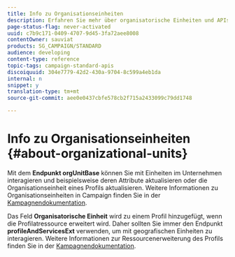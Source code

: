 ```yaml
---
title: Info zu Organisationseinheiten
description: Erfahren Sie mehr über organisatorische Einheiten und APIs.
page-status-flag: never-activated
uuid: c7b9c171-0409-4707-9d45-3fa72aee8008
contentOwner: sauviat
products: SG_CAMPAIGN/STANDARD
audience: developing
content-type: reference
topic-tags: campaign-standard-apis
discoiquuid: 304e7779-42d2-430a-9704-8c599a4eb1da
internal: n
snippet: y
translation-type: tm+mt
source-git-commit: aee0e0437cbfe578cb2f715a2433099c79dd1748

---
```



# Info zu Organisationseinheiten {#about-organizational-units}

Mit dem **Endpunkt orgUnitBase** können Sie mit Einheiten im Unternehmen interagieren und beispielsweise deren Attribute aktualisieren oder die Organisationseinheit eines Profils aktualisieren. Weitere Informationen zu Organisationseinheiten in Campaign finden Sie in der [Kampagnendokumentation](https://helpx.adobe.com/campaign/standard/administration/using/organizational-units.html).

Das Feld **Organisatorische Einheit** wird zu einem Profil hinzugefügt, wenn die Profilatressource erweitert wird. Daher sollten Sie immer den Endpunkt **profileAndServicesExt** verwenden, um mit geografischen Einheiten zu interagieren. Weitere Informationen zur Ressourcenerweiterung des Profils finden Sie in der [Kampagnendokumentation](https://helpx.adobe.com/campaign/standard/administration/using/organizational-units.html#partitioning-profiles).
